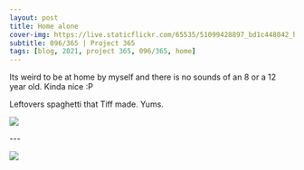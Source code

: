 ```yaml
---
layout: post
title: Home alone
cover-img: https://live.staticflickr.com/65535/51099428897_bd1c448042_h.jpg
subtitle: 096/365 | Project 365
tags: [blog, 2021, project 365, 096/365, home]
---
```

<style>
  .intro-header.big-img {
    background-position:center 
  }
</style>
Its weird to be at home by myself and there is no sounds of an 8 or a 12 year old. Kinda nice :P

Leftovers spaghetti that Tiff made. Yums.
<p class="post-img-wrap">
  <img src="https://live.staticflickr.com/65535/51099428897_bd1c448042_h.jpg">
</p>
---
<p class="post-img-wrap">
  <img src="https://live.staticflickr.com/65535/51099544678_5016f82037_h.jpg">
</p>
